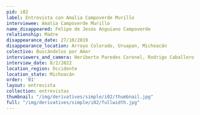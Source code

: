 ```yaml
---
pid: i02
label: Entrevista con Amalia Campoverde Murillo
interviewee: Amalia Campoverde Murillo
name_disappeared: Felipe de Jesús Anguiano Campoverde
relationship: Madre
disappearance_date: 27/10/2019
disappearance_location: Arroyo Colorado, Uruapan, Michoacán
colectivo: Buscándolos por Amor
interviewers_and_camera: Heriberto Paredes Coronel, Rodrigo Caballero
interview_date: 8/2/2022
location_region: Occidente
location_state: Michoacán
order: '01'
layout: entrevista
collection: entrevistas
thumbnail: "/img/derivatives/simple/i02/thumbnail.jpg"
full: "/img/derivatives/simple/i02/fullwidth.jpg"
---
```

